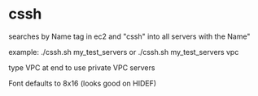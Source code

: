 # cssh
searches by Name tag in ec2 and "cssh" into all servers with the Name"

example: 
./cssh.sh my_test_servers
or
./cssh.sh my_test_servers vpc


type VPC at end to use private VPC servers

Font defaults to 8x16 (looks good on HIDEF)

